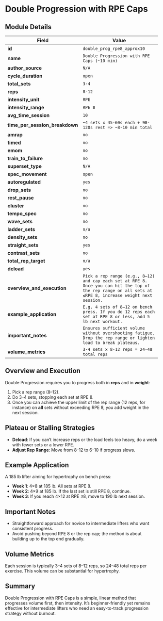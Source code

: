 # Double Progression with RPE Caps

## Module Details

| Field                          | Value                                                                                                                                                     |
| ------------------------------ | --------------------------------------------------------------------------------------------------------------------------------------------------------- |
| **id**                         | `double_prog_rpe8_approx10`                                                                                                                               |
| **name**                       | `Double Progression with RPE Caps (~10 min)`                                                                                                              |
| **author_source**              | `N/A`                                                                                                                                                     |
| **cycle_duration**             | `open`                                                                                                                                                    |
| **total_sets**                 | `3-4`                                                                                                                                                     |
| **reps**                       | `8-12`                                                                                                                                                    |
| **intensity_unit**             | `RPE`                                                                                                                                                     |
| **intensity_range**            | `RPE 8`                                                                                                                                                   |
| **avg_time_session**           | `10`                                                                                                                                                      |
| **time_per_session_breakdown** | `~4 sets x 45-60s each + 90-120s rest => ~8-10 min total`                                                                                                 |
| **amrap**                      | `no`                                                                                                                                                      |
| **timed**                      | `no`                                                                                                                                                      |
| **emom**                       | `no`                                                                                                                                                      |
| **train_to_failure**           | `no`                                                                                                                                                      |
| **superset_type**              | `N/A`                                                                                                                                                     |
| **spec_movement**              | `open`                                                                                                                                                    |
| **autoregulated**              | `yes`                                                                                                                                                     |
| **drop_sets**                  | `no`                                                                                                                                                      |
| **rest_pause**                 | `no`                                                                                                                                                      |
| **cluster**                    | `no`                                                                                                                                                      |
| **tempo_spec**                 | `no`                                                                                                                                                      |
| **wave_sets**                  | `no`                                                                                                                                                      |
| **ladder_sets**                | `n/a`                                                                                                                                                     |
| **density_sets**               | `no`                                                                                                                                                      |
| **straight_sets**              | `yes`                                                                                                                                                     |
| **contrast_sets**              | `no`                                                                                                                                                      |
| **total_rep_target**           | `n/a`                                                                                                                                                     |
| **deload**                     | `yes`                                                                                                                                                     |
| **overview_and_execution**     | `Pick a rep range (e.g., 8–12) and cap each set at RPE 8. Once you can hit the top of the rep range on all sets at ≤RPE 8, increase weight next session.` |
| **example_application**        | `E.g. 4 sets of 8–12 on bench press. If you do 12 reps each set at RPE 8 or less, add 5 lb next workout.`                                                 |
| **important_notes**            | `Ensures sufficient volume without overshooting fatigue. Drop the rep range or lighten load to break plateaus.`                                           |
| **volume_metrics**             | `3-4 sets x 8-12 reps = 24-48 total reps`                                                                                                                 |

## Overview and Execution

Double Progression requires you to progress both in **reps** and in **weight**:

1. Pick a rep range (8–12).
2. Do 3–4 sets, stopping each set at RPE 8.
3. Once you can achieve the upper limit of the rep range (12 reps, for instance) on **all** sets without exceeding RPE 8, you add weight in the next session.

## Plateau or Stalling Strategies

- **Deload**: If you can’t increase reps or the load feels too heavy, do a week with fewer sets or a lower RPE.
- **Adjust Rep Range**: Move from 8–12 to 6–10 if progress slows.

## Example Application

A 185 lb lifter aiming for hypertrophy on bench press:

- **Week 1**: 4×8 at 185 lb. All sets at RPE 8.
- **Week 2**: 4×9 at 185 lb. If the last set is still RPE 8, continue.
- **Week 3**: If you reach 4×12 at RPE ≤8, move to 190 lb next session.

## Important Notes

- Straightforward approach for novice to intermediate lifters who want consistent progress.
- Avoid pushing beyond RPE 8 or the rep cap; the method is about building up to the top end gradually.

## Volume Metrics

Each session is typically 3–4 sets of 8–12 reps, so 24–48 total reps per exercise. This volume can be substantial for hypertrophy.

## Summary

Double Progression with RPE Caps is a simple, linear method that progresses volume first, then intensity. It’s beginner-friendly yet remains effective for intermediate lifters who need an easy-to-track progression strategy without burnout.